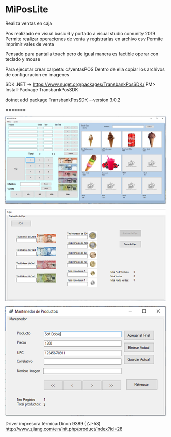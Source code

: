 # MiPosLite
Realiza ventas en caja

Pos realizado en visual basic 6 y portado a visual studio comunity 2019
Permite realizar operaciones de venta y registrarlas en archivo csv
Permite imprimir vales de venta

Pensado para pantalla touch pero de igual manera es factible operar con teclado y mouse

Para ejecutar crear carpeta:
c:\ventasPOS
Dentro de ella copiar los archivos de configuracion en imagenes


SDK .NET  -> https://www.nuget.org/packages/TransbankPosSDK/
PM> Install-Package TransbankPosSDK


dotnet add package TransbankPosSDK --version 3.0.2

=======<p align="center">
   <img src ="https://github.com/pablofierrovallejos/MiPosLite/blob/master/pantalla1.PNG" />
</p>

<p align="center">
   <img src ="https://github.com/pablofierrovallejos/MiPosLite/blob/master/cierrecaja.PNG" />
</p>


<p align="center">
   <img src ="https://github.com/pablofierrovallejos/MiPosLite/blob/master/mantenedor.PNG" />
</p>


Driver impresora térmica Dinon 9389  (ZJ-58)
http://www.zjiang.com/en/init.php/product/index?id=28

